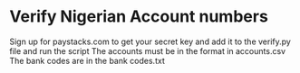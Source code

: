 # Verify Nigerian Account numbers
 
Sign up for paystacks.com to get your secret key and add it to the verify.py file and run the script
The accounts must be in the format in accounts.csv
The bank codes are in the bank codes.txt
